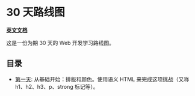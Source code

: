 # 30 天路线图

**[英文文档](https://github.com/whitevenus/30Day-Roadmap/main/README.md)**

这是一份为期 30 天的 Web 开发学习路线图。

## 目录

- [第一天](https://github.com/zhuangbiaowei/30Day-Roadmap/blob/Day1.md): 从基础开始：排版和颜色。使用语义 HTML 来完成这项挑战（又称 h1、h2、h3、p、strong 标记等）。
